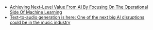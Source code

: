 - [Achieving Next-Level Value From AI By Focusing On The Operational Side Of Machine Learning](https://www.forbes.com/sites/forbestechcouncil/2023/01/17/achieving-next-level-value-from-ai-by-focusing-on-the-operational-side-of-machine-learning)
- [Text-to-audio generation is here: One of the next big AI disruptions could be in the music industry](https://techxplore.com/news/2023-02-text-to-audio-generation-big-ai-disruptions.html)

